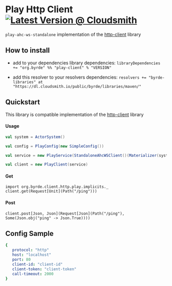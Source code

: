 # Play Http Client [![Latest Version @ Cloudsmith](https://api-prd.cloudsmith.io/badges/version/byrde/libraries/maven/play-client_2.13/latest/x/?render=true)](https://cloudsmith.io/~byrde/repos/libraries/packages/detail/maven/play-client_2.13/latest/)

`play-ahc-ws-standalone` implementation of the [http-client](https://github.com/Byrde/commons/tree/master/http-client) library

## How to install

* add to your dependencies library dependencies:
```libraryDependencies += "org.byrde" %% "play-client" % "VERSION"```

* add this resolver to your resolvers dependencies:
```resolvers += "byrde-libraries" at "https://dl.cloudsmith.io/public/byrde/libraries/maven/"```

## Quickstart
This library is compatible implementation of the [http-client](https://github.com/Byrde/commons/tree/master/http-client) library

#### Usage
```scala
val system = ActorSystem()

val config = PlayConfig(new SimpleConfig())

val service = new PlayService(StandaloneAhcWSClient()(Materializer(system)))(config)

val client = new PlayClient(service)
```

#### Get
```
import org.byrde.client.http.play.implicits._
client.get(Request[Unit](Path("/ping")))
```

#### Post
```
client.post[Json, Json](Request[Json](Path("/ping"), Some(Json.obj("ping" -> Json.True))))
```

## Config Sample
```yaml
{
   protocol: "http"
   host: "localhost"
   port: 80
   client-id: "client-id"
   client-token: "client-token"
   call-timeout: 2000
}
```
